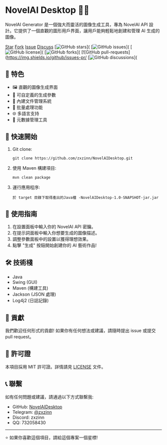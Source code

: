 # NovelAI Desktop 🎨🤖

NovelAI Generator 是一個強大而靈活的圖像生成工具，專為 NovelAI API 設計。它提供了一個直觀的圖形用戶界面，讓用戶能夠輕鬆地創建和管理 AI 生成的圖像。

<a class="github-button" href="https://github.com/zxzinn/NovelAIDesktop" data-color-scheme="no-preference: light; light: light; dark: dark;" data-size="large" data-show-count="true" aria-label="Star zxzinn/NovelAIDesktop on GitHub">Star</a>
<a class="github-button" href="https://github.com/zxzinn/NovelAIDesktop/fork" data-color-scheme="no-preference: light; light: light; dark: dark;" data-size="large" data-show-count="true" aria-label="Fork zxzinn/NovelAIDesktop on GitHub">Fork</a>
<a class="github-button" href="https://github.com/zxzinn/NovelAIDesktop/issues" data-color-scheme="no-preference: light; light: light; dark: dark;" data-size="large" aria-label="Issue zxzinn/NovelAIDesktop on GitHub">Issue</a>
<a class="github-button" href="https://github.com/zxzinn/NovelAIDesktop/discussions" data-color-scheme="no-preference: light; light: light; dark: dark;" data-size="large" aria-label="Discuss zxzinn/NovelAIDesktop on GitHub">Discuss</a>
[![GitHub stars](https://img.shields.io/github/stars/zxzinn/NovelAIDesktop)](
[![GitHub issues](https://img.shields.io/github/issues/zxzinn/NovelAIDesktop)](
[![GitHub license](https://img.shields.io/github/license/zxzinn/NovelAIDesktop)](
[![GitHub forks](https://img.shields.io/github/forks/zxzinn/NovelAIDesktop)](
[![GitHub pull-requests](https://img.shields.io/github/issues-pr/
[![GitHub discussions](https://img.shields.io/github/discussions/zxzinn/NovelAIDesktop)](
## 🌟 特色

- 🖼️ 直觀的圖像生成界面
- 🔧 可自定義的生成參數
- 📁 內建文件管理系統
- 🔄 批量處理功能
- 🌐 多語言支持
- 💾 元數據管理工具

## 🚀 快速開始

1. Git clone:
   ```
   git clone https://github.com/zxzinn/NovelAIDesktop.git
   ```
2. 使用 Maven 構建項目:
   ```
   mvn clean package
   ```
3. 運行應用程序:
   ```
   於 target 目錄下取得產出的Java檔 -NovelAIDesktop-1.0-SNAPSHOT-jar.jar
   ```

## 📖 使用指南

1. 在設置面板中輸入你的 NovelAI API 密鑰。
2. 在提示詞面板中輸入你想要生成的圖像描述。
3. 調整參數面板中的設置以獲得理想效果。
4. 點擊 "生成" 按鈕開始創建你的 AI 藝術作品!

## 🛠️ 技術棧

- Java
- Swing (GUI)
- Maven (構建工具)
- Jackson (JSON 處理)
- Log4j2 (日誌記錄)

## 🤝 貢獻

我們歡迎任何形式的貢獻! 如果你有任何想法或建議，請隨時提出 issue 或提交 pull request。

## 📄 許可證

本項目採用 MIT 許可證。詳情請見 [LICENSE](LICENSE) 文件。

## 📞 聯繫

如有任何問題或建議，請通過以下方式聯繫我:

- GitHub: [NovelAIDesktop](https://github.com/zxzinn/NovelAIDesktop)
- Telegram: [@zxzinn](https://t.me/zxzinn)
- Discord: zxzinn
- QQ: 732058430

---

⭐️ 如果你喜歡這個項目，請給這個專案一個星標!
